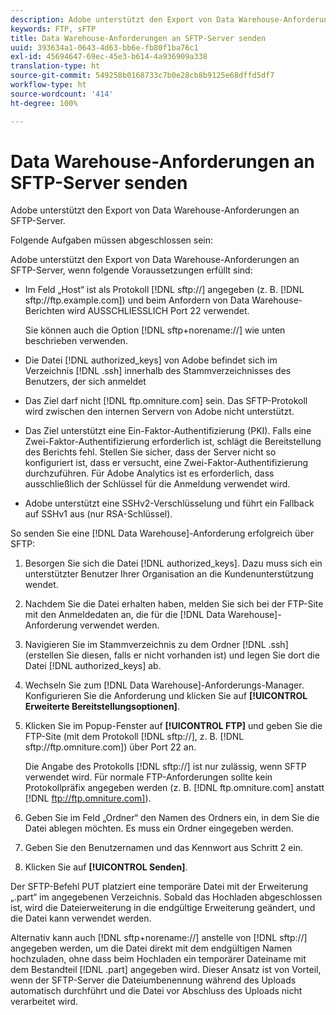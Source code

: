 ```yaml
---
description: Adobe unterstützt den Export von Data Warehouse-Anforderungen an SFTP-Server.
keywords: FTP, sFTP
title: Data Warehouse-Anforderungen an SFTP-Server senden
uuid: 393634a1-0643-4d63-bb6e-fb80f1ba76c1
exl-id: 45694647-69ec-45e3-b614-4a936909a338
translation-type: ht
source-git-commit: 549258b0168733c7b0e28cb8b9125e68dffd5df7
workflow-type: ht
source-wordcount: '414'
ht-degree: 100%

---
```


# Data Warehouse-Anforderungen an SFTP-Server senden

Adobe unterstützt den Export von Data Warehouse-Anforderungen an SFTP-Server.

Folgende Aufgaben müssen abgeschlossen sein:

Adobe unterstützt den Export von Data Warehouse-Anforderungen an SFTP-Server, wenn folgende Voraussetzungen erfüllt sind:

* Im Feld „Host“ ist als Protokoll [!DNL sftp://] angegeben (z. B. [!DNL sftp://ftp.example.com]) und beim Anfordern von Data Warehouse-Berichten wird AUSSCHLIESSLICH Port 22 verwendet.

   Sie können auch die Option [!DNL sftp+norename://] wie unten beschrieben verwenden.

* Die Datei [!DNL authorized_keys] von Adobe befindet sich im Verzeichnis [!DNL .ssh] innerhalb des Stammverzeichnisses des Benutzers, der sich anmeldet

* Das Ziel darf nicht [!DNL ftp.omniture.com] sein. Das SFTP-Protokoll wird zwischen den internen Servern von Adobe nicht unterstützt.
* Das Ziel unterstützt eine Ein-Faktor-Authentifizierung (PKI). Falls eine Zwei-Faktor-Authentifizierung erforderlich ist, schlägt die Bereitstellung des Berichts fehl. Stellen Sie sicher, dass der Server nicht so konfiguriert ist, dass er versucht, eine Zwei-Faktor-Authentifizierung durchzuführen. Für Adobe Analytics ist es erforderlich, dass ausschließlich der Schlüssel für die Anmeldung verwendet wird.
* Adobe unterstützt eine SSHv2-Verschlüsselung und führt ein Fallback auf SSHv1 aus (nur RSA-Schlüssel).

So senden Sie eine [!DNL Data Warehouse]-Anforderung erfolgreich über SFTP:

1. Besorgen Sie sich die Datei [!DNL authorized_keys]. Dazu muss sich ein unterstützter Benutzer Ihrer Organisation an die Kundenunterstützung wendet.
1. Nachdem Sie die Datei erhalten haben, melden Sie sich bei der FTP-Site mit den Anmeldedaten an, die für die [!DNL Data Warehouse]-Anforderung verwendet werden.
1. Navigieren Sie im Stammverzeichnis zu dem Ordner [!DNL .ssh] (erstellen Sie diesen, falls er nicht vorhanden ist) und legen Sie dort die Datei [!DNL authorized_keys] ab.

1. Wechseln Sie zum [!DNL Data Warehouse]-Anforderungs-Manager. Konfigurieren Sie die Anforderung und klicken Sie auf **[!UICONTROL Erweiterte Bereitstellungsoptionen]**.

1. Klicken Sie im Popup-Fenster auf **[!UICONTROL FTP]** und geben Sie die FTP-Site (mit dem Protokoll [!DNL sftp://], z. B. [!DNL sftp://ftp.omniture.com]) über Port 22 an.

   Die Angabe des Protokolls [!DNL sftp://] ist nur zulässig, wenn SFTP verwendet wird. Für normale FTP-Anforderungen sollte kein Protokollpräfix angegeben werden (z. B. [!DNL ftp.omniture.com] anstatt [!DNL ftp://ftp.omniture.com]).

1. Geben Sie im Feld „Ordner“ den Namen des Ordners ein, in dem Sie die Datei ablegen möchten. Es muss ein Ordner eingegeben werden.
1. Geben Sie den Benutzernamen und das Kennwort aus Schritt 2 ein.
1. Klicken Sie auf **[!UICONTROL Senden]**.

Der SFTP-Befehl PUT platziert eine temporäre Datei mit der Erweiterung „.part“ im angegebenen Verzeichnis. Sobald das Hochladen abgeschlossen ist, wird die Dateierweiterung in die endgültige Erweiterung geändert, und die Datei kann verwendet werden.

Alternativ kann auch [!DNL sftp+norename://] anstelle von [!DNL sftp://] angegeben werden, um die Datei direkt mit dem endgültigen Namen hochzuladen, ohne dass beim Hochladen ein temporärer Dateiname mit dem Bestandteil [!DNL .part] angegeben wird. Dieser Ansatz ist von Vorteil, wenn der SFTP-Server die Dateiumbenennung während des Uploads automatisch durchführt und die Datei vor Abschluss des Uploads nicht verarbeitet wird.
